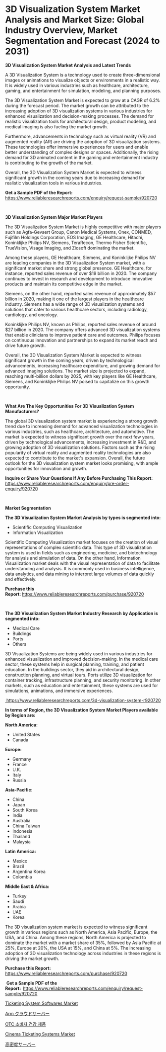 <p><h1>3D Visualization System Market Analysis and Market Size: Global Industry Overview, Market Segmentation and Forecast (2024 to 2031)</h1></p><p><strong>3D Visualization System Market Analysis and Latest Trends</strong></p>
<p><p>A 3D Visualization System is a technology used to create three-dimensional images or animations to visualize objects or environments in a realistic way. It is widely used in various industries such as healthcare, architecture, gaming, and entertainment for simulation, modeling, and planning purposes.</p><p>The 3D Visualization System Market is expected to grow at a CAGR of 6.2% during the forecast period. The market growth can be attributed to the increasing adoption of 3D visualization systems in various industries for enhanced visualization and decision-making processes. The demand for realistic visualization tools for architectural design, product modeling, and medical imaging is also fueling the market growth.</p><p>Furthermore, advancements in technology such as virtual reality (VR) and augmented reality (AR) are driving the adoption of 3D visualization systems. These technologies offer immersive experiences for users and enable better understanding of complex designs or spaces. Additionally, the rising demand for 3D animated content in the gaming and entertainment industry is contributing to the growth of the market.</p><p>Overall, the 3D Visualization System Market is expected to witness significant growth in the coming years due to increasing demand for realistic visualization tools in various industries.</p></p>
<p><strong>Get a Sample PDF of the Report:&nbsp;</strong> <a href="https://www.reliableresearchreports.com/enquiry/request-sample/920720">https://www.reliableresearchreports.com/enquiry/request-sample/920720</a></p>
<p>&nbsp;</p>
<p><strong>3D Visualization System Major Market Players</strong></p>
<p><p>The 3D Visualization System Market is highly competitive with major players such as Agfa-Gevaert Group, Canon Medical Systems, Onex, CONMED, Fujifilm Holdings Corporation, EOS Imaging, GE Healthcare, Hitachi, Koninklijke Philips NV, Siemens, TeraRecon, Thermo Fisher Scientific, TrueVision, Visage Imaging, and Ziosoft dominating the market.</p><p>Among these players, GE Healthcare, Siemens, and Koninklijke Philips NV are leading companies in the 3D Visualization System market, with a significant market share and strong global presence. GE Healthcare, for instance, reported sales revenue of over $19 billion in 2020. The company continues to invest in research and development to introduce innovative products and maintain its competitive edge in the market.</p><p>Siemens, on the other hand, reported sales revenue of approximately $57 billion in 2020, making it one of the largest players in the healthcare industry. Siemens has a wide range of 3D visualization systems and solutions that cater to various healthcare sectors, including radiology, cardiology, and oncology.</p><p>Koninklijke Philips NV, known as Philips, reported sales revenue of around $27 billion in 2020. The company offers advanced 3D visualization systems that enable clinicians to improve patient care and outcomes. Philips focuses on continuous innovation and partnerships to expand its market reach and drive future growth.</p><p>Overall, the 3D Visualization System Market is expected to witness significant growth in the coming years, driven by technological advancements, increasing healthcare expenditure, and growing demand for advanced imaging solutions. The market size is projected to expand, reaching multi-billion dollars by 2025, with key players like GE Healthcare, Siemens, and Koninklijke Philips NV poised to capitalize on this growth opportunity.</p></p>
<p>&nbsp;</p>
<p><strong>What Are The Key Opportunities For 3D Visualization System Manufacturers?</strong></p>
<p><p>The global 3D visualization system market is experiencing a strong growth trend due to increasing demand for advanced visualization technologies in various industries, such as healthcare, architecture, and automotive. The market is expected to witness significant growth over the next few years, driven by technological advancements, increasing investment in R&D, and growing adoption of 3D visualization solutions. Factors such as the rising popularity of virtual reality and augmented reality technologies are also expected to contribute to the market's expansion. Overall, the future outlook for the 3D visualization system market looks promising, with ample opportunities for innovation and growth.</p></p>
<p><strong>Inquire or Share Your Questions If Any Before Purchasing This Report:</strong> <a href="https://www.reliableresearchreports.com/enquiry/pre-order-enquiry/920720">https://www.reliableresearchreports.com/enquiry/pre-order-enquiry/920720</a></p>
<p>&nbsp;</p>
<p><strong>Market Segmentation</strong></p>
<p><strong>The 3D Visualization System Market Analysis by types is segmented into:</strong></p>
<p><ul><li>Scientific Computing Visualization</li><li>Information Visualization</li></ul></p>
<p><p>Scientific Computing Visualization market focuses on the creation of visual representations of complex scientific data. This type of 3D visualization system is used in fields such as engineering, medicine, and biotechnology for analysis and simulation of data. On the other hand, Information Visualization market deals with the visual representation of data to facilitate understanding and analysis. It is commonly used in business intelligence, data analytics, and data mining to interpret large volumes of data quickly and effectively.</p></p>
<p><strong>Purchase this Report:&nbsp;</strong><a href="https://www.reliableresearchreports.com/purchase/920720">https://www.reliableresearchreports.com/purchase/920720</a></p>
<p>&nbsp;</p>
<p><strong>The 3D Visualization System Market Industry Research by Application is segmented into:</strong></p>
<p><ul><li>Medical Care</li><li>Buildings</li><li>Ports</li><li>Others</li></ul></p>
<p><p>3D Visualization Systems are being widely used in various industries for enhanced visualization and improved decision-making. In the medical care sector, these systems help in surgical planning, training, and patient education. In the buildings sector, they aid in architectural design, construction planning, and virtual tours. Ports utilize 3D visualization for container tracking, infrastructure planning, and security monitoring. In other markets, such as education and entertainment, these systems are used for simulations, animations, and immersive experiences.</p></p>
<p><a href="https://www.reliableresearchreports.com/3d-visualization-system-r920720">&nbsp;https://www.reliableresearchreports.com/3d-visualization-system-r920720</a></p>
<p><strong>In terms of Region, the 3D Visualization System Market Players available by Region are:</strong></p>
<p>
    <p> <strong> North America: </strong>
        <ul>
            <li>United States</li>
            <li>Canada</li>
        </ul>
        </p> 
    <p> <strong> Europe: </strong>
        <ul>
            <li>Germany</li>
            <li>France</li>
            <li>U.K.</li>
            <li>Italy</li>
            <li>Russia</li>
        </ul>
        </p> 
    <p> <strong> Asia-Pacific: </strong>
        <ul>
            <li>China</li>
            <li>Japan</li>
            <li>South Korea</li>
            <li>India</li>
            <li>Australia</li>
            <li>China Taiwan</li>
            <li>Indonesia</li>
            <li>Thailand</li>
            <li>Malaysia</li>
        </ul>
        </p> 
    <p> <strong> Latin America: </strong>
        <ul>
            <li>Mexico</li>
            <li>Brazil</li>
            <li>Argentina Korea</li>
            <li>Colombia</li>
        </ul>
        </p> 
    <p> <strong> Middle East & Africa: </strong>
        <ul>
            <li>Turkey</li>
            <li>Saudi</li>
            <li>Arabia</li>
            <li>UAE</li>
            <li>Korea</li>
        </ul>
    </p>
    </p>
<p><p>The 3D visualization system market is expected to witness significant growth in various regions such as North America, Asia Pacific, Europe, the USA, and China. Among these regions, North America is projected to dominate the market with a market share of 35%, followed by Asia Pacific at 25%, Europe at 20%, the USA at 15%, and China at 5%. The increasing adoption of 3D visualization technology across industries in these regions is driving the market growth.</p></p>
<p><strong>Purchase this Report: </strong><a href="https://www.reliableresearchreports.com/purchase/920720">https://www.reliableresearchreports.com/purchase/920720</a></p>
<p>&nbsp;<strong>Get a Sample PDF of the Report:&nbsp;&nbsp;</strong><a href="https://www.reliableresearchreports.com/enquiry/request-sample/920720">https://www.reliableresearchreports.com/enquiry/request-sample/920720</a></p>
<p><strong></strong></p>
<p><p><a href="https://github.com/shotows/Market-Research-Report-List-2/blob/main/ticketing-system-softwares-market.md">Ticketing System Softwares Market</a></p><p><a href="https://github.com/andrade7361/Market-Research-Report-List-1/blob/main/632008154719.md">Arm クラウドサーバー</a></p><p><a href="https://github.com/darrellockm3ytan895656/Market-Research-Report-List-1/blob/main/694944952075.md">OTC 소비자 건강 제품</a></p><p><a href="https://github.com/Sinjinluong3e0awx2m195k76/Market-Research-Report-List-2/blob/main/cinema-ticketing-systems-market.md">Cinema Ticketing Systems Market</a></p><p><a href="https://github.com/ReganWisoky2023/Market-Research-Report-List-1/blob/main/915918854718.md">高密度サーバー</a></p></p>